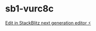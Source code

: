 # sb1-vurc8c

[Edit in StackBlitz next generation editor ⚡️](https://stackblitz.com/~/github.com/zero2999/sb1-vurc8c)